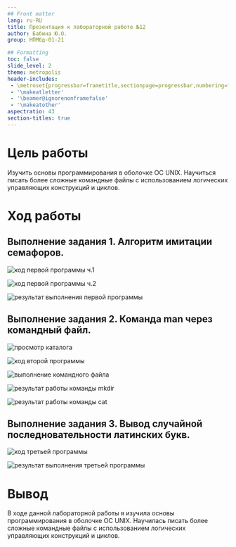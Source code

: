 ```yaml
---
## Front matter
lang: ru-RU
title: Презентация к лабораторной работе №12
author: Бабина Ю.О.
group: НПМбд-01-21

## Formatting
toc: false
slide_level: 2
theme: metropolis
header-includes: 
 - \metroset{progressbar=frametitle,sectionpage=progressbar,numbering=fraction}
 - '\makeatletter'
 - '\beamer@ignorenonframefalse'
 - '\makeatother'
aspectratio: 43
section-titles: true
---
```


# Цель работы 

Изучить основы программирования в оболочке ОС UNIX. Научиться писать более
сложные командные файлы с использованием логических управляющих конструкций
и циклов.

# Ход работы

## Выполнение задания 1. Алгоритм имитации семафоров.

![код первой программы ч.1](рис1.png)

![код первой программы ч.2](рис2.png)

![результат выполнения первой программы](рис3.png)

## Выполнение задания 2. Команда man через командный файл.

![просмотр каталога](рис4.png)

![код второй программы](рис5.png)

![выполнение командного файла](рис6.png)

![результат работы команды mkdir](рис7.png)

![результат работы команды cat](рис8.png)

## Выполнение задания 3. Вывод случайной последновательности латинских букв.

![код третьей программы](рис9.png)

![результат выполнения третьей программы](рис10.png)

# Вывод
В ходе данной лабораторной работы я изучила основы программирования в оболочке ОС UNIX. Научилась писать более
сложные командные файлы с использованием логических управляющих конструкций
и циклов.
